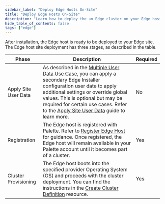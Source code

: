 ```yaml
---
sidebar_label: "Deploy Edge Hosts On-Site"
title: "Deploy Edge Hosts On-Site"
description: "Learn how to deploy the an Edge cluster on your Edge host on-site."
hide_table_of_contents: false
tags: ["edge"]
---
```


After installation, the Edge host is ready to be deployed to your Edge site. The Edge host site deployment has three
stages, as described in the table.

| Phase                | Description                                                                                                                                                                                                                                                                                                                                                                                    | Required |
| -------------------- | ---------------------------------------------------------------------------------------------------------------------------------------------------------------------------------------------------------------------------------------------------------------------------------------------------------------------------------------------------------------------------------------------- | -------- |
| Apply Site User Data | As described in the [Multiple User Data Use Case](../../edgeforge-workflow/prepare-user-data.md#multiple-user-data-use-case), you can apply a secondary Edge Installer configuration user date to apply additional settings or override global values. This is optional but may be required for certain use cases. Refer to the [Apply Site User Data](site-user-data.md) guide to learn more. | No       |
| Registration         | The Edge host is registered with Palette. Refer to [Register Edge Host](edge-host-registration.md) for guidance. Once registered, the Edge host will remain available in your Palette account until it becomes part of a cluster.                                                                                                                                                              | Yes      |
| Cluster Provisioning | The Edge host boots into the specified provider Operating System (OS) and proceeds with the cluster deployment. You can find the instructions in the [Create Cluster Definition](cluster-deployment.md) resource.                                                                                                                                                                              | Yes      |
